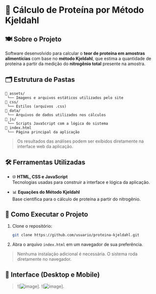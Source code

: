 # 🧪 Cálculo de Proteína por Método Kjeldahl

## 🍽️ Sobre o Projeto

Software desenvolvido para calcular o **teor de proteína em amostras alimentícias** com base no **método Kjeldahl**, que estima a quantidade de proteína a partir da medição do **nitrogênio total** presente na amostra.

## 🗂️ Estrutura de Pastas

```
📂 assets/
 └── Imagens e arquivos estáticos utilizados pelo site
📂 css/
 └── Estilos (arquivos .css)
📂 data/
 └── Arquivos de dados utilizados nos cálculos
📂 js/
 └── Scripts JavaScript com a lógica do sistema
📄 index.html
 └── Página principal da aplicação
```

> Os resultados das análises podem ser exibidos diretamente na interface web da aplicação.

## 🛠️ Ferramentas Utilizadas

- 🌐 **HTML, CSS e JavaScript**  
  Tecnologias usadas para construir a interface e lógica da aplicação.

- 📊 **Equações do Método Kjeldahl**  
  Base científica para o cálculo de proteína a partir do nitrogênio.

## 🚀 Como Executar o Projeto

1. Clone o repositório:
   ```bash
   git clone https://github.com/usuario/proteina-kjeldahl.git
   ```
2. Abra o arquivo `index.html` em um navegador de sua preferência.

> Nenhuma instalação adicional é necessária. O sistema roda diretamente no navegador.

## 📸 Interface (Desktop e Mobile)

> ![![image](https://github.com/user-attachments/assets/f16008fa-53af-4846-85a1-963f4a5b8556)].
> ![![image](https://github.com/user-attachments/assets/c8f63aa1-97db-47bc-8bdb-940c8b4b14ff)].
